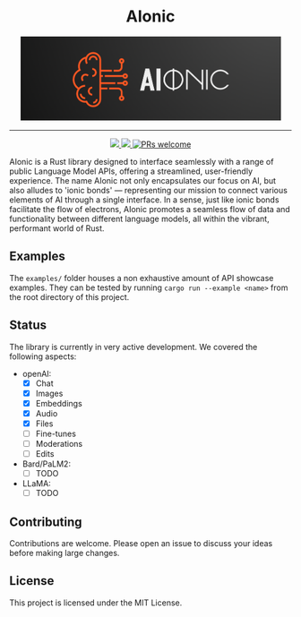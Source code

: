 <div align="center">
  <h1>AIonic</h1>
  <div style="text-align: center">
    <img
      src="./img/logo.png"
      height="150px"
      alt="AIonic logo"
    />
  </div>
  <hr />
  <a href="https://crates.io/crates/AIonic">
    <img src="https://img.shields.io/crates/v/AIonic.svg"/>
  </a>
  <a href="https://github.com/0xricksanchez/AIonic/blob/main/LICENSE">
    <img src="https://img.shields.io/github/license/0xricksanchez/AIonic"/>
  </a>
 <a href="https://github.com/0xricksanchez/AIonic/blob/main/CONTRIBUTING.md">
    <img src="https://img.shields.io/badge/PRs-welcome-brightgreen.svg" alt="PRs welcome" />
  </a>
  <br />
</div>

AIonic is a Rust library designed to interface seamlessly with a range of public
Language Model APIs, offering a streamlined, user-friendly experience. The name
AIonic not only encapsulates our focus on AI, but also alludes to 'ionic bonds'
— representing our mission to connect various elements of AI through a single
interface. In a sense, just like ionic bonds facilitate the flow of electrons,
AIonic promotes a seamless flow of data and functionality between different language
models, all within the vibrant, performant world of Rust.

## Examples

The `examples/` folder houses a non exhaustive amount of API showcase examples.
They can be tested by running `cargo run --example <name>` from the root
directory of this project.

## Status

The library is currently in very active development.
We covered the following aspects:

* openAI:
  * [x] Chat
  * [x] Images
  * [x] Embeddings
  * [x] Audio
  * [x] Files
  * [ ] Fine-tunes
  * [ ] Moderations
  * [ ] Edits
* Bard/PaLM2:
  * [ ] TODO
* LLaMA:
  * [ ] TODO

## Contributing

Contributions are welcome. Please open an issue to discuss your ideas before
making large changes.

## License

This project is licensed under the MIT License.
